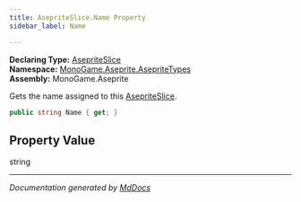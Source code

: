 ```yaml
---
title: AsepriteSlice.Name Property
sidebar_label: Name

---
```


**Declaring Type:** [AsepriteSlice](../)  
**Namespace:** [MonoGame.Aseprite.AsepriteTypes](../../)  
**Assembly:** MonoGame.Aseprite

Gets the name assigned to this [AsepriteSlice](../).

```csharp
public string Name { get; }
```

## Property Value

string

___

*Documentation generated by [MdDocs](https://github.com/ap0llo/mddocs)*
